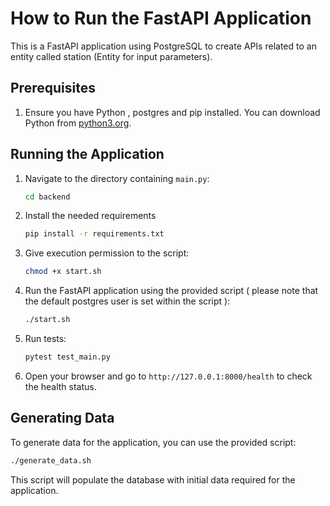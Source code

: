 # How to Run the FastAPI Application

This is a FastAPI application using PostgreSQL to create APIs related to an entity called station (Entity for input parameters).

## Prerequisites

1. Ensure you have Python , postgres and pip installed. You can download Python from [python3.org](https://www.python.org/).

## Running the Application

1. Navigate to the directory containing `main.py`:

    ```sh
    cd backend
    ```

2. Install the needed requirements

    ```sh
    pip install -r requirements.txt
    ```

3. Give execution permission to the script:

    ```sh
    chmod +x start.sh
    ```

4. Run the FastAPI application using the provided script ( please note that the default postgres user is set within the script ):

    ```sh
    ./start.sh
    ```

5. Run tests:

    ```sh
    pytest test_main.py
    ```

6. Open your browser and go to `http://127.0.0.1:8000/health` to check the health status.

## Generating Data

To generate data for the application, you can use the provided script:

```sh
./generate_data.sh
```

This script will populate the database with initial data required for the application.
